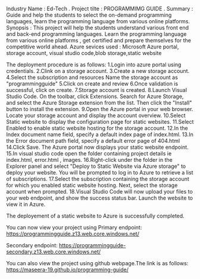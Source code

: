 Industry Name : Ed-Tech .
Project tilte : PROGRAMMIMG GUIDE .
Summary : Guide and help the students to select the on-demand programming languages, learn the programming language from various online platforms.
Synopsis : This project will help the students understand various front end and back-end programming languages.
Learn the programming language from various online platforms , get certified and prepare themselves for the competitive world ahead.
Azure sevices used : Microsoft Azure portal, storage account, visual studio code,blob storage,static website

The deployment procedure is as follows:
1.Login into azure portal using credentials.
2.Clink on a storage account.
3.Create a new storage account.
4.Select the subscription and resources
Name the storage account as "programmingguide"
5.Click on create and review
6.Once validation is successful, click on create.
7.Storage account is created.
8.Launch Visual Studio Code.
On the toolbar, click Extensions. Search for Azure Storage, and select the Azure Storage extension from the list.
Then click the "Install" button to install the extension.
9.Open the Azure portal in your web browser.
Locate your storage account and display the account overview.
10.Select Static website to display the configuration page for static websites.
11.Select Enabled to enable static website hosting for the storage account.
12.In the Index document name field, specify a default index page of index.html.
13.In the Error document path field, specify a default error page of 404.html
14.Click Save. The Azure portal now displays your static website endpoint.
15.In visual studio code open the folder containing project details ie index.html, error.html , images.
16.Right-click under the folder in the Explorer panel and select "Deploy to Static Website via Azure storage" to deploy your website. You will be prompted to log in to Azure to retrieve a list of subscriptions.
17.Select the subscription containing the storage account for which you enabled static website hosting. Next, select the storage account when prompted.
18.Visual Studio Code will now upload your files to your web endpoint, and show the success status bar. Launch the website to view it in Azure.

The deployement of a static website to Azure is successfully completed.

You can now view your project using
Primary endpoint:
https://programmingguide.z13.web.core.windows.net/

Secondary endpoint:
https://programmingguide-secondary.z13.web.core.windows.net/

You can also view the project using github webpage.The link is as follows:
https://maseera-19.github.io/programming-guide/
